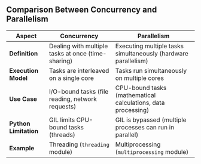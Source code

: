 


## Comparison Between Concurrency and Parallelism

| **Aspect**            | **Concurrency**                                      | **Parallelism**                                      |
|-----------------------|------------------------------------------------------|------------------------------------------------------|
| **Definition**        | Dealing with multiple tasks at once (time-sharing)   | Executing multiple tasks simultaneously (hardware parallelism) |
| **Execution Model**   | Tasks are interleaved on a single core               | Tasks run simultaneously on multiple cores           |
| **Use Case**          | I/O-bound tasks (file reading, network requests)     | CPU-bound tasks (mathematical calculations, data processing) |
| **Python Limitation** | GIL limits CPU-bound tasks (threads)                 | GIL is bypassed (multiple processes can run in parallel) |
| **Example**           | Threading (`threading` module)                       | Multiprocessing (`multiprocessing` module)           |
